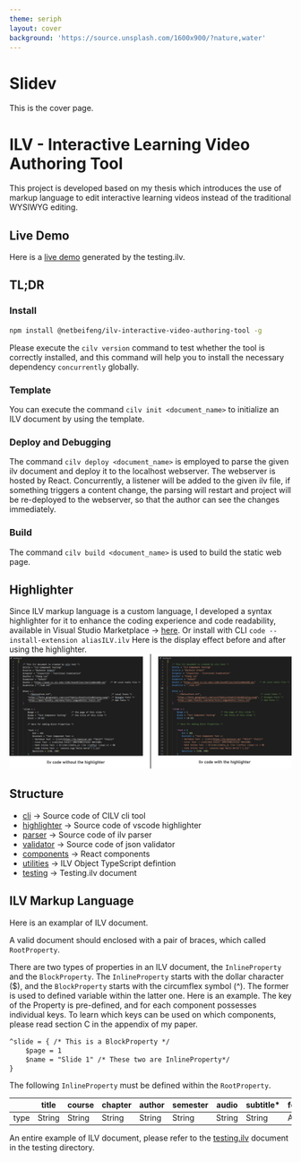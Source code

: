 ```yaml
---
theme: seriph
layout: cover
background: 'https://source.unsplash.com/1600x900/?nature,water'
---
```


# Slidev

This is the cover page.
# ILV - Interactive Learning Video Authoring Tool 
This project is developed based on my thesis which introduces the use of markup language to edit interactive learning videos instead of the traditional WYSIWYG editing.

## Live Demo
Here is a [live demo](http://chang-ba.herokuapp.com/) generated by the testing.ilv.

## TL;DR

### Install 
```bash
npm install @netbeifeng/ilv-interactive-video-authoring-tool -g
```
Please execute the `cilv version` command to test whether the tool is correctly installed, and this command will help you to install the necessary dependency `concurrently` globally.

### Template
You can execute the command `cilv init <document_name>` to initialize an ILV document by using the template.

### Deploy and Debugging
The command `cilv deploy <document_name>` is employed to parse the given ilv document and deploy it to the localhost webserver.
The webserver is hosted by React. Concurrently, a listener will be added to the given ilv file, if something triggers a content change,
the parsing will restart and project will be re-deployed to the webserver, so that the author can see the changes immediately.

### Build
The command `cilv build <document_name>` is used to build the static web page.

## Highlighter
Since ILV markup language is a custom language, I developed a syntax highlighter for it to enhance the coding experience and code readability,
available in Visual Studio Marketplace -> [here](https://marketplace.visualstudio.com/items?itemName=aliasILV.ilv).
Or install with CLI `code --install-extension aliasILV.ilv`
Here is the display effect before and after using the highlighter.
![](./img/HighlighterComparison.png)

## Structure
- [cli](https://github.com/netbeifeng/bachelor-thesis-chang-2021-interactive-video-authoring-tool/tree/main/cli) -> Source code of CILV cli tool
- [highlighter](https://github.com/netbeifeng/bachelor-thesis-chang-2021-interactive-video-authoring-tool/tree/main/highlighter/ilv) -> Source code of vscode highlighter
- [parser](https://github.com/netbeifeng/bachelor-thesis-chang-2021-interactive-video-authoring-tool/tree/main/parser) -> Source code of ilv parser
- [validator](https://github.com/netbeifeng/bachelor-thesis-chang-2021-interactive-video-authoring-tool/tree/main/validator) -> Source code of json validator
- [components](https://github.com/netbeifeng/bachelor-thesis-chang-2021-interactive-video-authoring-tool/tree/main/src/components) -> React components 
- [utilities](https://github.com/netbeifeng/bachelor-thesis-chang-2021-interactive-video-authoring-tool/tree/main/src/utilities) -> ILV Object TypeScript defintion
- [testing](https://github.com/netbeifeng/bachelor-thesis-chang-2021-interactive-video-authoring-tool/tree/main/testing) -> Testing.ilv document

## ILV Markup Language
Here is an examplar of ILV document.

A valid document should enclosed with a pair of braces, which called `RootProperty`.

There are two types of properties in an ILV document, the `InlineProperty` and the `BlockProperty`.
The `InlineProperty` starts with the dollar character ($), and the `BlockProperty` starts with the circumflex symbol (^). The former is used to defined variable within the latter one. Here is an example. The key of the Property is pre-defined, and for each component possesses individual keys. 
To learn which keys can be used on which components, please read section C in the appendix of my paper.

```
^slide = { /* This is a BlockProperty */
    $page = 1 
    $name = "Slide 1" /* These two are InlineProperty*/
}
```

The following `InlineProperty` must be defined within the `RootProperty`. 

|  |title|course|chapter|author|semester|audio|subtitle*|font*|
|---|---|---|---|---|---|---|---|---|
|type|String|String|String|String|String|String|String|Array|

An entire example of ILV document, please refer to the [testing.ilv](https://github.com/netbeifeng/bachelor-thesis-chang-2021-interactive-video-authoring-tool/blob/main/testing/testing.ilv) document in the testing directory.

